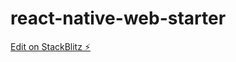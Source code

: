 # react-native-web-starter

[Edit on StackBlitz ⚡️](https://stackblitz.com/edit/react-native-web-starter-ff2zc2)